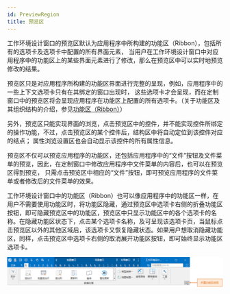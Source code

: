 ```yaml
---
id: PreviewRegion
title: 预览区
---
```

工作环境设计窗口的预览区默认为应用程序中所构建的功能区（Ribbon），包括所有的选项卡及选项卡中配置的所有界面元素，
当用户在工作环境设计窗口中对应用程序中的功能区上的某些界面元素进行了修改，那么在预览区中可以实时地预览修改的结果。

预览区只是对应用程序所构建的功能区界面进行完整的呈现，例如，应用程序中的一些上下文选项卡只有在其绑定的窗口出现时，
这些选项卡才会呈现，而在定制窗口中的预览区将会呈现应用程序在功能区上配置的所有选项卡。（关于功能区及其组织结构的介绍，参见[功能区（Ribbon）](../UIIntroduct/RibbonIntroduct.htm)）

另外，预览区只能实现界面的浏览，点击预览区中的控件，并不能实现控件所绑定的操作功能，不过，点击预览区的某个控件后，结构区中将自动定位到该控件对应的结点；
属性浏览设置区也会自动显示该控件的所有属性信息。

预览区不仅可以预览应用程序的功能区，还包括应用程序中的“文件”按钮及文件菜单的预览，因此，在定制窗口中修改应用程序中文件菜单的内容后，也可以在预览区得到预览，
只需点击预览区中相应的“文件”按钮，即可预览应用程序的文件菜单或者修改后的文件菜单的效果。

工作环境设计窗口中的功能区（Ribbon）也可以像应用程序中的功能区一样，在用户不需要使用功能区时，将功能区隐藏，通过预览区中选项卡右侧的折叠功能区按钮，即可隐藏预览区中的功能区，预览区中只显示功能区中的各个选项卡的名称。在隐藏功能区状态下，点击某个选项卡名称，及可呈现该选项卡页，当鼠标点击预览区以外的其他区域后，该选项卡又恢复隐藏状态。如果用户想取消隐藏功能区，同样，点击预览区中选项卡右侧的取消展开功能区按钮，即可始终显示功能区选项卡。

![](img/set1.png)  

